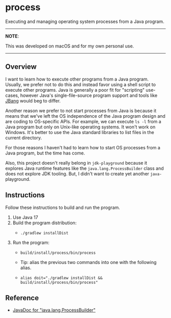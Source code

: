 # process

Executing and managing operating system processes from a Java program.

---
**NOTE**:

This was developed on macOS and for my own personal use.

---


## Overview

I want to learn how to execute other programs from a Java program. Usually, we prefer not to do this and instead favor
using a shell script to execute other programs. Java is generally a poor fit for "scripting" use-cases, however Java's
single-file-source program support and tools like [JBang](https://github.com/jbangdev/jbang) would beg to differ.

Another reason we prefer to not start processes from Java is because it means that we've left the OS independence of the
Java program design and are coding to OS-specific APIs. For example, we can execute `ls -l` from a Java program but only
on Unix-like operating systems. It won't work on Windows. It's better to use the Java standard libraries to list files
in the current directory.

For those reasons I haven't had to learn how to start OS processes from a Java program, but the time has come.

Also, this project doesn't really belong in `jdk-playground` because it explores Java runtime features like the `java.lang.ProcessBuilder`
class and does not explore JDK tooling. But, I didn't want to create yet another `java-` playground.


## Instructions

Follow these instructions to build and run the program.

1. Use Java 17
2. Build the program distribution:
   * ```shell
     ./gradlew installDist
     ```
3. Run the program:
   * ```shell
     build/install/process/bin/process
     ```
   * Tip: alias the previous two commands into one with the following alias.
   * ```shell
     alias doit="./gradlew installDist && build/install/process/bin/process"
     ```


## Reference

* [JavaDoc for "java.lang.ProcessBuilder"](https://docs.oracle.com/en/java/javase/17/docs/api/java.base/java/lang/ProcessBuilder.html)
